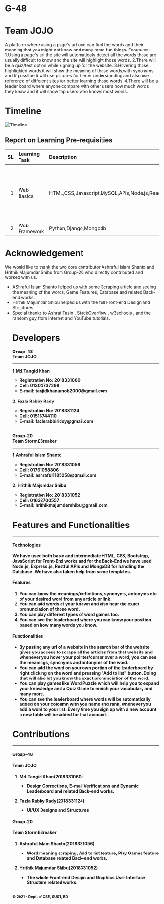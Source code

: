 # G-48
# Team JOJO
A platform where using a page's url one can find the words and their meaning
 that you might not know and many more fun things.
 Feautures:
 1.Using a page's url the site will automaticaly detect all the words
   those are usually difficult to know and the site will highlight those words.
 2.There will be a quiz/test option while signing up for the website.
 3.Hovering those highlighted words it will show the meaning of those words,with synonyms 
   and if possilbe it will use pictures for better understanding and also use 
   reference of different sites for better learning those words.
 4.There will be a leader board where anyone compare with other users how much words 
   they know and it will show top users who knows most words.
   
# Timeline
![Timeline](https://user-images.githubusercontent.com/52916604/117568128-b160b500-b0e0-11eb-90ec-e0a00fdb0e8b.png)

Report on Learning Pre-requisities
----------------------------------

SL | Learning Task | Description | Status | Comment |
--:|:--------------|:------------|:------:|---------|
1  |Web Basics     |HTML,CSS,Javascript,MySQL,APIs,Node.js,React(optional)|![ ](https://img.shields.io/badge/HTML-Learned-green) ![ ](https://img.shields.io/badge/CSS-Learned-green)<br> ![ ](https://img.shields.io/badge/Javascript-Started%20Basics-yellowgreen)![ ](https://img.shields.io/badge/MySQL-Learned%20Basics-yellow) ![ ](https://img.shields.io/badge/APIs-Haven't%20started-red) ![ ](https://img.shields.io/badge/Node.js-Haven't%20started-red) ![ ](https://img.shields.io/badge/React.js-Haven't%20started-red) | 2018331052 is doing front end and 2018331056 is doing backend.Both of us have minimum basics. |
2  |Web Framework  |Python,Django,Mongodb|![ ](https://img.shields.io/badge/Python-Haven't%20started-red) ![ ](https://img.shields.io/badge/Django-Haven't%20started-red)![ ](https://img.shields.io/badge/Mongodb-Haven't%20started-red)| |
 
<h1> Acknowledgement </h1>

We would like to thank the two core contributor Ashraful Islam Shanto and Hrithik Majumdar Shibu from Group-20 who directly contributed and worked with us.
<ul style="list-style-type:disc;">
 <li>AShraful Islam Shanto helped us with some Scraping article and seeing the meaning of the words, Game Features, Database and related Back-end works. </li>
 <li>Hrithik Majumdar Shibu helped us with the full Front-end Design and Structures. </li>
 <li>Special thanks to Ashraf Tasin , StackOverflow , w3schools , and the random guy from internet and YouTube tutorials. </li>
 
 <h1> Developers </h1>
 
  <b>Group-48 <br>
  <b>Team JOJO
 <hr>
 
 
 1.Md.Tangid Khan
   <ul style="list-style-type:circle;">
    <li>Registration No: 2018331060</li>
    <li>Cell: 01304737298</li>
    <li>E-mail: tanjidkhanarnob2000@gmail.com</li>
   </ul> 
 <br>
 2. Fazla Rabby Rady
    <br>
    <ul style="list-style-type:circle;">
     <li>Registration No: 2018331124</li>
     <li>Cell: 01516744110</li>
     <li>E-mail: fazlerabbiridoy@gmail.com</li>
    </ul> 
 
 <br>
 
 Group-20 <br>
 Team Storm£Breaker
 <hr>
 
 1.Ashraful Islam Shanto
   <ul style="list-style-type:circle;">
    <li>Registration No: 2018331056</li>
    <li>Cell: 01761058806</li>
    <li>E-mail: ashraful1185058@gmail.com</li>
   </ul> 
 <br>
 2. Hrithik Majumdar Shibu
   <ul style="list-style-type:circle;">
    <li>Registration No: 2018331052</li>
    <li>Cell: 01632700557</li>
    <li>E-mail: hrithikmajumdershibu@gmail.com</li>
   </ul> 
 
 <h1> Features and Functionalities </h1>
 
 <hr>
 
<h4> Technologies </h4>
 
We have used both basic and intermediate HTML, CSS, Bootstrap, JavaScript for Front-End works and for the Back-End we have used Node.js, Express.js, Restful APIs and MongoDB for    handling the Database. We have also taken help from some templates. 
 
 <h4> Features </h4>
 
 <ul style="list-style-type:disk;">
  <li>You can know the meanings/definitions, synonyms, antonyms etc of your desired word from any article or link.</li>
  <li>You can add words of your known and also hear the exact pronunciation of those word.</li>
  <li>You can play different types of word games too.</li>
  <li>You can see the leaderboard where you can know your position based on how many words you know.</li>
</ul>  
 
 <h4> Functionalities </h4>
 
 <ul style="list-style-type:disc;">
  <li>By pasting any url of a website in the search bar of the website gives you access to scrape all the articles from that website and whenever you hover your pointer/cursor over a word, you can see the meanings, synonyms and antonyms of the word.</li>
  <li>You can add the word on your own portion of the leaderboard by right clicking on the word and pressing "Add to list" button. Doing that will also let you know the exact pronunciation of the word.</li>
  <li>You can play games like Word Puzzle which will help you to expand your knowledge and a Quiz Game to enrich your vocabulary and many more.</li>
  <li> You can see the leaderboard where words will be automatically added on your coloumn with you name and rank, whenever you add a word to your list. Every time you sign up with a new account a new table will be added for that account. </li>
</ul>  
 
 # Contributions
-------------------

#### Group-48
#### Team JOJO
1. Md.Tangid Khan(2018331060)
   - Design Corrections, E-mail Verifications and Dynamic Leaderboard and related Back-end works. 

2. Fazla Rabby Rady(2018331124)
   - UI/UX Designs and Structures
 
 
#### Group-20
#### Team Storm£Breaker
1. Ashraful Islam Shanto(2018331056)
   - Word meaning scraping, Add to list feature, Play Games feature and Database related Back-end works.
 
2. Hrithik Majumdar Shibu(2018331052)
   - The whole Front-end Design and Graphics User Interface Structure related works.
 
 
 <br>
 
 <small>&copy; 2021 - Dept. of CSE, SUST, BD</small>

